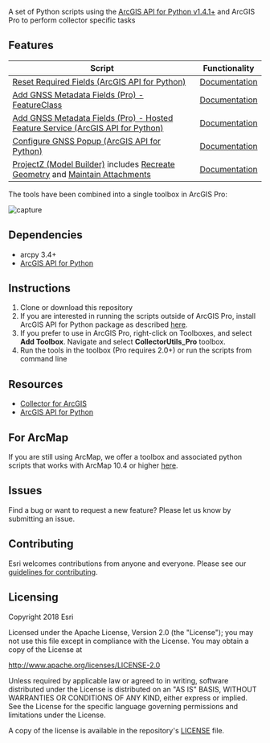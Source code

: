 A set of Python scripts using the [ArcGIS API for Python v1.4.1+](https://developers.arcgis.com/python/) and ArcGIS Pro to perform collector specific tasks

## Features

| Script   | Functionality     |                                                                        
|-----------------|------------|
| [Reset Required Fields (ArcGIS API for Python)](CollectorUtils/scripts/reset_required_fields_python_api.py) | [Documentation](CollectorUtils/pro/ResetRequiredFields.md) |
| [Add GNSS Metadata Fields (Pro) - FeatureClass](CollectorUtils/scripts/add_update_gnss_fields.py) | [Documentation](CollectorUtils/arcmap/add_update_gnss_fields.md) |
| [Add GNSS Metadata Fields (Pro) - Hosted Feature Service (ArcGIS API for Python)](CollectorUtils/scripts/add_update_gnss_fields_python_api.py) | [Documentation](CollectorUtils/pro/add_update_gnss_fields_python_api.md) |
| [Configure GNSS Popup (ArcGIS API for Python)](CollectorUtils/scripts/configure_gnss_popup_python_api.py) | [Documentation](CollectorUtils/pro/configure_gnss_popup_python_api.md) |
| [ProjectZ (Model Builder)](CollectorUtils/pro/project_z.md) includes [Recreate Geometry](CollectorUtils/scripts/recreate_geometry.py) and [Maintain Attachments](CollectorUtils/scripts/maintain_attachments.py) | [Documentation](CollectorUtils/pro/project_z.md) | 
 
The tools have been combined into a single toolbox in ArcGIS Pro:

![capture](https://user-images.githubusercontent.com/24723464/38952752-840ea9e0-4301-11e8-94d7-5bd824f708cb.PNG)

## Dependencies
 - arcpy 3.4+
 - [ArcGIS API for Python](https://developers.arcgis.com/python)

## Instructions

1. Clone or download this repository
2. If you are interested in running the scripts outside of ArcGIS Pro, install ArcGIS API for Python package as described [here](https://developers.arcgis.com/python/guide/install-and-set-up/).
3. If you prefer to use in ArcGIS Pro, right-click on Toolboxes, and select **Add Toolbox**. Navigate and select **CollectorUtils_Pro** toolbox. 
4. Run the tools in the toolbox (Pro requires 2.0+) or run the scripts from command line

## Resources

 * [Collector for ArcGIS](http://www.esri.com/products/collector-for-arcgis)
 * [ArcGIS API for Python](https://developers.arcgis.com/python/)

 ## For ArcMap

 If you are still using ArcMap, we offer a toolbox and associated python scripts that works with ArcMap 10.4 or higher [here](CollectorUtils/arcmap/collectorutils_arcmap.md).

## Issues

Find a bug or want to request a new feature?  Please let us know by submitting an issue.

## Contributing

Esri welcomes contributions from anyone and everyone.
Please see our [guidelines for contributing](https://github.com/esri/contributing).

## Licensing

Copyright 2018 Esri

Licensed under the Apache License, Version 2.0 (the "License");
you may not use this file except in compliance with the License.
You may obtain a copy of the License at

http://www.apache.org/licenses/LICENSE-2.0

Unless required by applicable law or agreed to in writing, software
distributed under the License is distributed on an "AS IS" BASIS,
WITHOUT WARRANTIES OR CONDITIONS OF ANY KIND, either express or implied.
See the License for the specific language governing permissions and
limitations under the License.

A copy of the license is available in the repository's
[LICENSE](LICENSE) file.
